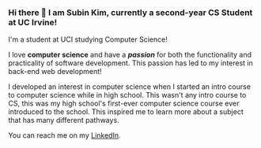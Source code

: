 ### Hi there 👋 I am Subin Kim, currently a second-year CS Student at UC Irvine!

I'm a student at UCI studying Computer Science!

I love **computer science** and have a ***passion*** for both the functionality and practicality of software development. This passion has led to my interest in back-end web development!

I developed an interest in computer science when I started an intro course to computer science while in high school. This wasn't any intro course to CS, this was my high school's first-ever computer science course ever introduced to the school. This inspired me to learn more about a subject that has many different pathways.


You can reach me on my [LinkedIn](https://www.linkedin.com/in/subin-kim-bba754180/).

<!--
**SubinQKim/SubinQKim** is a ✨ _special_ ✨ repository because its `README.md` (this file) appears on your GitHub profile.

Here are some ideas to get you started:

- 🔭 I’m currently working on ...
- 🌱 I’m currently learning ...
- 👯 I’m looking to collaborate on ...
- 🤔 I’m looking for help with ...
- 💬 Ask me about ...
- 📫 How to reach me: ...
- 😄 Pronouns: ...
- ⚡ Fun fact: ...
-->
